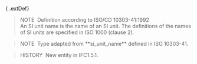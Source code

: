 { .extDef}
> NOTE&nbsp; Definition according to ISO/CD 10303-41:1992  
> An SI unit name is the name of an SI unit. The definitions of the names of SI units are specified in ISO 1000 (clause 2).

> NOTE&nbsp; Type adapted from \*\*si_unit_name\*\* defined in ISO 10303-41.

> HISTORY&nbsp; New entity in IFC1.5.1.
